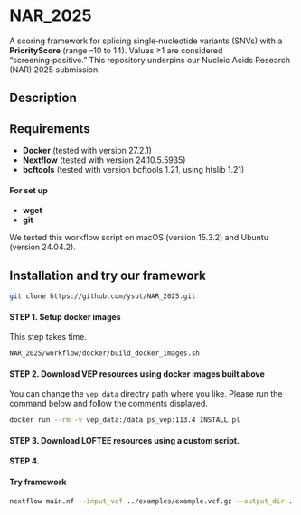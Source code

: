 # NAR_2025
A scoring framework for splicing single‑nucleotide variants (SNVs) with a **PriorityScore** (range –10 to 14). Values ≥1 are considered “screening‑positive.” This repository underpins our Nucleic Acids Research (NAR) 2025 submission.

## Description



## Requirements
- **Docker** (tested with version 27.2.1)  
- **Nextflow** (tested with version 24.10.5.5935)
- **bcftools** (tested with version bcftools 1.21, using htslib 1.21)

#### For set up
- **wget**
- **git**

We tested this workflow script on macOS (version 15.3.2) and Ubuntu (version 24.04.2).


## Installation and try our framework

```bash
git clone https://github.com/ysut/NAR_2025.git
```

#### STEP 1. Setup docker images
This step takes time.
```bash
NAR_2025/workflow/docker/build_docker_images.sh
```

#### STEP 2. Download VEP resources using docker images built above
You can change the `vep_data` directry path where you like.
Please run the command below and follow the comments displayed.
```bash
docker run --rm -v vep_data:/data ps_vep:113.4 INSTALL.pl
```

#### STEP 3. Download LOFTEE resources using a custom script.


#### STEP 4. 


#### Try framework
```bash
nextflow main.nf --input_vcf ../examples/example.vcf.gz --output_dir ../examples
```
